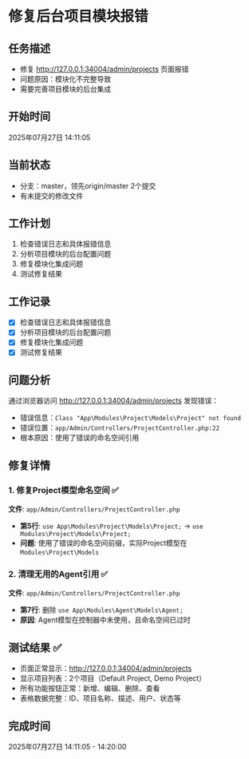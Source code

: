 # 修复后台项目模块报错

## 任务描述
- 修复 http://127.0.0.1:34004/admin/projects 页面报错
- 问题原因：模块化不完整导致
- 需要完善项目模块的后台集成

## 开始时间
2025年07月27日 14:11:05

## 当前状态
- 分支：master，领先origin/master 2个提交
- 有未提交的修改文件

## 工作计划
1. 检查错误日志和具体报错信息
2. 分析项目模块的后台配置问题
3. 修复模块化集成问题
4. 测试修复结果

## 工作记录
- [x] 检查错误日志和具体报错信息
- [x] 分析项目模块的后台配置问题
- [x] 修复模块化集成问题
- [x] 测试修复结果

## 问题分析
通过浏览器访问 http://127.0.0.1:34004/admin/projects 发现错误：
- 错误信息：`Class "App\Modules\Project\Models\Project" not found`
- 错误位置：`app/Admin/Controllers/ProjectController.php:22`
- 根本原因：使用了错误的命名空间引用

## 修复详情

### 1. 修复Project模型命名空间 ✅
**文件**: `app/Admin/Controllers/ProjectController.php`
- **第5行**: `use App\Modules\Project\Models\Project;` → `use Modules\Project\Models\Project;`
- **问题**: 使用了错误的命名空间前缀，实际Project模型在`Modules\Project\Models`

### 2. 清理无用的Agent引用 ✅
**文件**: `app/Admin/Controllers/ProjectController.php`
- **第7行**: 删除 `use App\Modules\Agent\Models\Agent;`
- **原因**: Agent模型在控制器中未使用，且命名空间已过时

## 测试结果 ✅
- 页面正常显示：http://127.0.0.1:34004/admin/projects
- 显示项目列表：2个项目（Default Project, Demo Project）
- 所有功能按钮正常：新增、编辑、删除、查看
- 表格数据完整：ID、项目名称、描述、用户、状态等

## 完成时间
2025年07月27日 14:11:05 - 14:20:00
